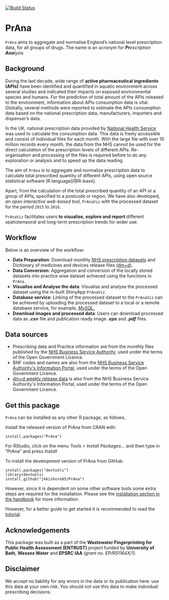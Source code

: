 <!-- badges: start -->
  [![Build Status](https://travis-ci.com/jkkishore85/PrAna.svg?token=QfmfAfm3Jg9UXFvh9x7J&branch=master)](https://travis-ci.com/jkkishore85/PrAna)
  <!-- badges: end -->
  
# PrAna

`PrAna` aims to aggregate and normalise England’s national level prescription data, for all groups of drugs. The name is an acronym for _**Pr**escription **Ana**lysis_

## Background

During the last decade, wide range of **active pharmaceutical ingredients (APIs)** have been identified and quantified in aquatic environment across several studies and indicated their impacts on exposed environmental species and humans. For the prediction of total amount of the APIs released to the environment, information about APIs consumption data is vital. Globally, several methods were reported to estimate the APIs consumption data based on the national prescription data, manufacturers, importers and dispenser’s data.

In the UK, national prescription data provided by [National Health Service][NHS digital] was used to calculate the consumption data. This data is freely accessible and consist of individual files for each month. With the large file with over 10 million records every month, the data from the NHS cannot be used for the direct calculation of the prescription levels of different APIs. Re-organisation and processing of the files is required before to do any exploration or analysis and to speed up the data reading. 

The aim of `PrAna` is to aggregate and normalize prescription data to calculate total prescribed quantity of different APIs, using open source statistical software [R language][@R-base]. 

Apart, from the calculation of the total prescribed quantity of an API or a group of APIs, specified to a postcode or region, We have also developed, _an open interactive web-based tool_, `PrAnaViz` with the processed dataset for the period `2015` to `2018`.

`PrAnaViz` facilitates users **to visualise, explore and report** different spatiotemporal and long-term prescription trends for wider use. 

## Workflow

Below is an overview of the workflow:

- **Data Preparation**: Download monthly [NHS prescription datasets][NHSBSA] and Dictionary of medicines and devices release files [(dm+d)][dm+d].
- **Data Conversion**: Aggregation and conversion of the locally stored datasets into practice wise dataset achieved using the functions in `PrAna`.
- **Visualise and Analyse the data**: Visualise and analyse the processed dataset using the in-built ShinyApp `PrAnaViz`.
- **Database service**: Linking of the processed dataset to the `PrAnaViz` can be achieved by uploading the processed dataset to a local or a remote database service, for example, [_MySQL._][MySQL]
- **Download images and processed data**: Users can download processed data as **_.csv_** file and publication ready image **_.eps_** and **_.pdf_** files.

## Data sources

- Prescribing data and Practice information are from the monthly files published by the [NHS Business Service Authority][NHSBSA], used under the terms of the Open Government Licence.
- BNF codes and names are also from the [NHS Business Service Authority's Information Portal][NHSBSA], used under the terms of the Open Government Licence.
- [dm+d weekly release data][dm+d] is also from the NHS Business Service Authority's Information Portal, used under the terms of the Open Government Licence.


## Get this package

`PrAna` can be installed as any other R package, as follows,

Install the released version of PrAna from CRAN with:
```
install.packages("PrAna")
```
For RStudio, click on the menu _Tools > Install Packages…_ and then type in “PrAna” and press _Install_

To install the development version of PrAna from GitHub:
```
install.packages("devtools")
library(devtools)
install_github("jkkishore85/PrAna")
```
However, since it is dependent on some other software tools some extra steps are required for the installation. Please see the [installation section in the handbook][handbook-inst] for more information.

However, for a better guide to get started it is recommended to read the [tutorial][tutorial].

## Acknowledgements

This package was built as a part of the **Wastewater Fingerprinting for Public Health Assessment (ENTRUST)** project funded by **University of Bath**, **Wessex Water** and **EPSRC IAA** _(grant no. EP/R51164X/1)_. 

## Disclaimer
We accept no liability for any errors in the data or its publication here: use this data at your own risk. You should not use this data to make individual prescribing decisions.

[R]: https://www.r-project.org/
[tutorial]: https://github.bath.ac.uk/pages/kjj28/PrAna/articles/PrAnaViz_Tutoral.html
[NHS digital]: https://digital.nhs.uk/organisation-data-service/data-downloads/gp-data
[handbook-inst]: https://github.bath.ac.uk/pages/kjj28/PrAna/articles/handbook.html#installation
[NHSBSA]: https://applications.nhsbsa.nhs.uk/infosystems/welcome
[dm+d]: https://isd.digital.nhs.uk/trud3/user/guest/group/0/pack/6
[dm+d2]: https://isd.digital.nhs.uk/trud3/user/guest/group/0/pack/6/subpack/239/releases
[MySQL]: https://www.mysql.com/